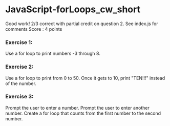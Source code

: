# JavaScript-forLoops_cw_short

Good work! 2/3 correct with partial credit on question 2.
See index.js for comments
Score : 4 points

### Exercise 1:
Use a for loop to print numbers -3 through 8.

### Exercise 2:
Use a for loop to print from 0 to 50. Once it gets to 10, print "TEN!!!" instead of the number.

### Exercise 3:
Prompt the user to enter a number. Prompt the user to enter another number. Create a for loop that counts from the first number to the second number.
